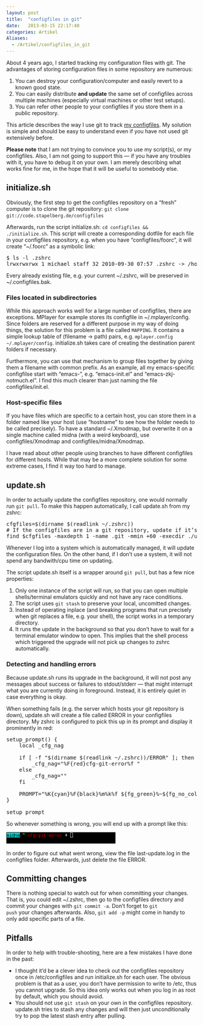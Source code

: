 ```yaml
---
layout: post
title:  "configfiles in git"
date:   2013-03-15 22:17:40
categories: Artikel
Aliases:
  - /Artikel/configfiles_in_git
---
```




<p>
About 4 years ago, I started tracking my configuration files with git. The
advantages of storing configuration files in some repository are numerous:
</p>
<ol>

<li>
You can destroy your configuration/computer and easily revert to a known good
state.
</li>

<li>
You can easily distribute <strong>and update</strong> the same set of
configfiles across multiple machines (especially virtual machines or other test
setups).
</li>

<li>
You can refer other people to your configfiles if you store them in a public
repository.
</li>
</ol>

<p>
This article describes the way I use git to track <a
href="http://code.stapelberg.de/git/configfiles">my configfiles</a>. My
solution is simple and should be easy to understand even if you have not used
git extensively before.
</p>

<p>
<strong>Please note</strong> that I am not trying to convince you to use my
script(s), or my configfiles. Also, I am not going to support this — if you
have any troubles with it, you have to debug it on your own. I am merely
describing what works fine for me, in the hope that it will be useful to
somebody else.
</p>

<h2>initialize.sh</h2>

<p>
Obviously, the first step to get the configfiles repository on a “fresh”
computer is to clone the git repository: <code>git clone
git://code.stapelberg.de/configfiles</code>
</p>

<p>
Afterwards, run the script initialize.sh: <code>cd configfiles &amp;&amp;
./initialize.sh</code>. This script will create a corresponding dotfile for
each file in your configfiles repository, e.g. when you have
“configfiles/foorc”, it will create “~/.foorc” as a symbolic link:
</p>

<pre>
$ ls -l .zshrc
lrwxrwxrwx 1 michael staff 32 2010-09-30 07:57 .zshrc -> /home/michael/configfiles/zshrc
</pre>

<p>
Every already existing file, e.g. your current ~/.zshrc, will be preserved in
~/.configfiles.bak.
</p>

<h3>Files located in subdirectories</h3>

<p>
While this approach works well for a large number of configfiles, there are
exceptions. MPlayer for example stores its configfile in ~/.mplayer/config.
Since folders are reserved for a different purpose in my way of doing things,
the solution for this problem is a file called <code>MAPPING</code>. It
contains a simple lookup table of (filename → path) pairs, e.g. <code>mplayer.config
~/.mplayer/config</code>. initialize.sh takes care of creating the destination
parent folders if necessary.
</p>

<p>
Furthermore, you can use that mechanism to group files together by giving them
a filename with common prefix. As an example, all my emacs-specific configfilse
start with “emacs-”, e.g. “emacs-init.el” and “emacs-zkj-notmuch.el”. I find
this much clearer than just naming the file configfiles/init.el.
</p>

<h3>Host-specific files</h3>

<p>
If you have files which are specific to a certain host, you can store them in a
folder named like your host (use “hostname” to see how the folder needs to be
called precisely). To have a standard ~/.Xmodmap, but overwrite it on a single
machine called midna (with a weird keyboard), use configfiles/Xmodmap and
configfiles/midna/Xmodmap.
</p>

<p>
I have read about other people using branches to have different configfiles for
different hosts. While that may be a more complete solution for some extreme
cases, I find it way too hard to manage.
</p>

<h2>update.sh</h2>

<p>
In order to actually update the configfiles repository, one would normally run
<code>git pull</code>. To make this happen automatically, I call update.sh from
my zshrc:
</p>

<pre>
cfgfiles=$(dirname $(readlink ~/.zshrc))
# If the configfiles are in a git repository, update if it’s older than one hour
find $cfgfiles -maxdepth 1 -name .git -mmin +60 -execdir ./update.sh \;
</pre>

<p>
Whenever I log into a system which is automatically managed, it will update the
configuration files. On the other hand, if I don’t use a system, it will not
spend any bandwith/cpu time on updating.
</p>

<p>
The script update.sh itself is a wrapper around <code>git pull</code>, but has
a few nice properties:
</p>

<ol>
<li>
Only one instance of the script will run, so that you can open multiple
shells/terminal emulators quickly and not have any race conditions.
</li>
<li>
The script uses <code>git stash</code> to preserve your local, uncomitted
changes.
</li>
<li>
Instead of operating inplace (and breaking programs that run precisely when git
replaces a file, e.g. your shell), the script works in a temporary directory.
</li>
<li>
It runs the update in the background so that you don’t have to wait for a
terminal emulator window to open. This implies that the shell process which
triggered the upgrade will not pick up changes to zshrc automatically.
</li>
</ol>

<h3>Detecting and handling errors</h3>

<p>
Because update.sh runs its upgrade in the background, it will not post any
messages about success or failures to stdout/stderr — that might interrupt what
you are currently doing in foreground. Instead, it is entirely quiet in case
everything is okay.
</p>

<p>
When something fails (e.g. the server which hosts your git repository is down),
update.sh will create a file called ERROR in your configfiles directory. My
zshrc is configured to pick this up in its prompt and display it prominently in
red:
</p>

<pre>
setup_prompt() {
    local _cfg_nag

    if [ -f "$(dirname $(readlink ~/.zshrc))/ERROR" ]; then
        _cfg_nag="%F{red}cfg-git-error%f "
    else
        _cfg_nag=""
    fi

    PROMPT="%K{cyan}%F{black}%m%k%f ${fg_green}%~${fg_no_colour} \$(get_git_prompt_info)$_cfg_nag$ "
}

setup_prompt
</pre>

<p>
So whenever something is wrong, you will end up with a prompt like this:
</p>

<img src="/Bilder/zsh-cfg-git-error.png" alt="zsh: cfg-git-error">

<p>
In order to figure out what went wrong, view the file last-update.log in the
configfiles folder. Afterwards, just delete the file ERROR.
</p>

<h2>Committing changes</h2>

<p>
There is nothing special to watch out for when committing your changes. That
is, you could edit ~/.zshrc, then go to the configfiles directory and commit
your changes with <code>git commit -a</code>. Don’t forget to <code>git
push</code> your changes afterwards. Also, <code>git add -p</code> might come
in handy to only add specific parts of a file.
</p>

<h2>Pitfalls</h2>

<p>
In order to help with trouble-shooting, here are a few mistakes I have done in
the past:
</p>

<ul>
<li>
I thought it’d be a clever idea to check out the configfiles repository once in
/etc/configfiles and run initialize.sh for each user. The obvious problem is
that as a user, you don’t have permission to write to /etc, thus you cannot
upgrade. So this idea only works out when you log in as root by default, which
you should avoid.
</li>

<li>
You should not use <code>git stash</code> on your own in the configfiles
repository. update.sh tries to stash any changes and will then just
unconditionally try to pop the latest stash entry after pulling.
</li>
</ul>
